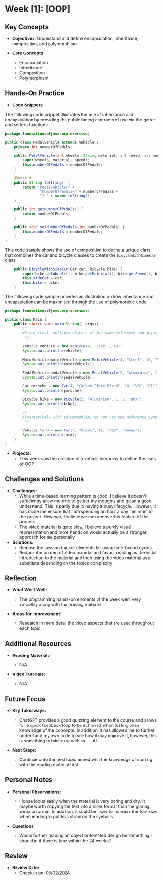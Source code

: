 # Week [1]: [OOP]

## Key Concepts

- **Objectives:** Understand and define encapsulation, inheritance, composition, and polymorphism

- **Core Concepts**
    - Encapsulation
    - Inheritance
    - Composition
    - Polymorphism

## Hands-On Practice

- **Code Snippets**

The following code snippet illustrates the use of inheritance and encapsulation by providing the public facing contracts of use via the getter and setters functions.
```java
package foundationsofjava.oop.exercise;

public class PedalVehicle extends Vehicle {
    private int numberOfPedals;

    public PedalVehicle(int wheels, String material, int speed, int numberOfPedals) {
        super(wheels, material, speed);
        this.numberOfPedals = numberOfPedals;
    }

    @Override
    public String toString() {
        return "PedalVehicle{" +
                "numberOfPedals=" + numberOfPedals +
                "} " + super.toString();
    }

    public int getNumberOfPedals() {
        return numberOfPedals;
    }

    public void setNumberOfPedals(int numberOfPedals) {
        this.numberOfPedals = numberOfPedals;
    }
}

```

This code sample shows the use of composition to define a unique class that combines the car and bicycle classes to create the `BicycleWithSideCar` class
```java
    public BicycleWithSideCar(Car car, Bicycle bike) {
        super(bike.getWheels(), bike.getMaterial(), bike.getSpeed(), bike.getNumberOfPedals());
        this.sideCar = car;
        this.bike = bike;
    }
```

The following code sample provides an illustration on how inheritance and encapsulation can be maximised through the use of polymorphic code
```java
package foundationsofjava.oop.exercise;

public class Main {
    public static void main(String[] args){
        /*
        We can create multiple objects of the same reference and object type like so
         */

        Vehicle vehicle = new Vehicle(4, "Steel", 10);
        System.out.println(vehicle);

        MotorVehicle motorVehicle = new MotorVehicle(4, "Steel", 10, "V8");
        System.out.println(motorVehicle);

        PedalVehicle pedalVehicle = new PedalVehicle(2, "Aluminium", 1, 2);
        System.out.println(pedalVehicle);

        Car porsche = new Car(4, "Carbon Fibre Blend", 10, "V8", "911");
        System.out.println(porsche);

        Bicycle bike = new Bicycle(2, "Aluminium", 1, 2, "BMX");
        System.out.println(bike);

        /*
        Alternatively with polymorphism, we can use the Reference type of the superclass instead, e.g., Car could have the MotorVehicle, and Bicycle could have the PedalVehicle, or they could all use Vehicle
         */

        Vehicle ford = new Car(4, "Steel", 11, "V10", "Dodge");
        System.out.println(ford);
    }
}
```
- **Projects:**
    - This week saw the creation of a vehicle hierarchy to define the uses of OOP

## Challenges and Solutions

- **Challenges:**
    - While a time-based learning pattern is good, I believe it doesn't sufficiently allow me time to gather my thoughts and glean a good understand. This is partly due to having a busy lifecycle. However, it has made me ensure that I am spending an hour a day minimum to the project. However, I believe we can remove this feature of the process
    - The video material is quite slow, I believe a purely visual representation and more hands on would actually be a stronger approach for me personally
- **Solutions:**
    - Remove the session tracker elements for using time-bound cycles
    - Reduce the burden of video material and favour reading as the initial introduction to the material and then using the video material as a substitute depending on the topics complexity 
## Reflection

- **What Went Well:**
    - The programming hands-on elements of the week went very smoothly along with the reading material

- **Areas for Improvement:**
    - Research in more detail the video aspects that are used throughout each topic

## Additional Resources

- **Reading Materials:**
    - N/A

- **Video Tutorials:**
    - N/A

## Future Focus

- **Key Takeaways:**
    - ChatGPT provides a good quizzing element to the course and allows for a quick feedback loop to be achieved when testing ones knowledge of the concepts. In addition, it has allowed me to further understand my own code to see how it may improve it, however, this is something to take care with as..... AI

- **Next Steps:**
    - Continue onto the next topic armed with the knowledge of starting with the reading material first

## Personal Notes

- **Personal Observations:**
    - I loose focus easily when the material is very boring and dry. It maybe worth copying the text into a nicer format than the glaring website format. In addition, it could be nicer to increase the font size when reading to put less strain on the eyeballs

- **Questions:**
    - Would further reading on object oritentated design be something I should in if there is time within the 24 weeks?

## Review

- **Review Date:**
    - Check in on: 08/02/2024
